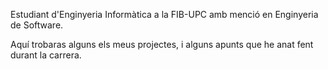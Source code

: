 Estudiant d'Enginyeria Informàtica a la FIB-UPC amb menció en Enginyeria de Software.

Aquí trobaras alguns els meus projectes, i alguns apunts que he anat fent durant la carrera.

<!---
guionwind/guionwind is a ✨ special ✨ repository because its `README.md` (this file) appears on your GitHub profile.
You can click the Preview link to take a look at your changes.
--->
